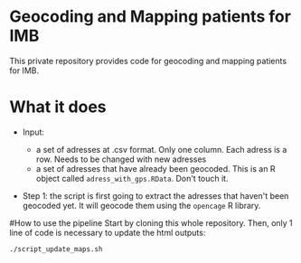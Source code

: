 # Geocoding and Mapping patients for IMB

This private repository provides code for geocoding and mapping patients for IMB.

# What it does
- Input:  
  - a set of adresses at .csv format. Only one column. Each adress is a row. Needs to be changed with new adresses
  - a set of adresses that have already been geocoded. This is an R object called `adress_with_gps.RData`. Don't touch it.

- Step 1: the script is first going to extract the adresses that haven't been geocoded yet. It will geocode them using the `opencage` R library.

#How to use the pipeline
Start by cloning this whole repository. Then, only 1 line of code is necessary to update the html outputs:

```
./script_update_maps.sh
```
